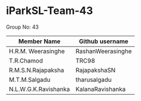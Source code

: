 # iParkSL-Team-43

Group No: 43

Member Name          |  Github username
---------------------|------------------
H.R.M. Weerasinghe   |  RashanWeerasinghe
T.R.Chamod           |  TRC98
R.M.S.N.Rajapaksha   |  RajapakshaSN
M.T.M.Salgadu        |  tharusalgadu
N.L.W.G.K.Ravishanka |  KalanaRavishanka

